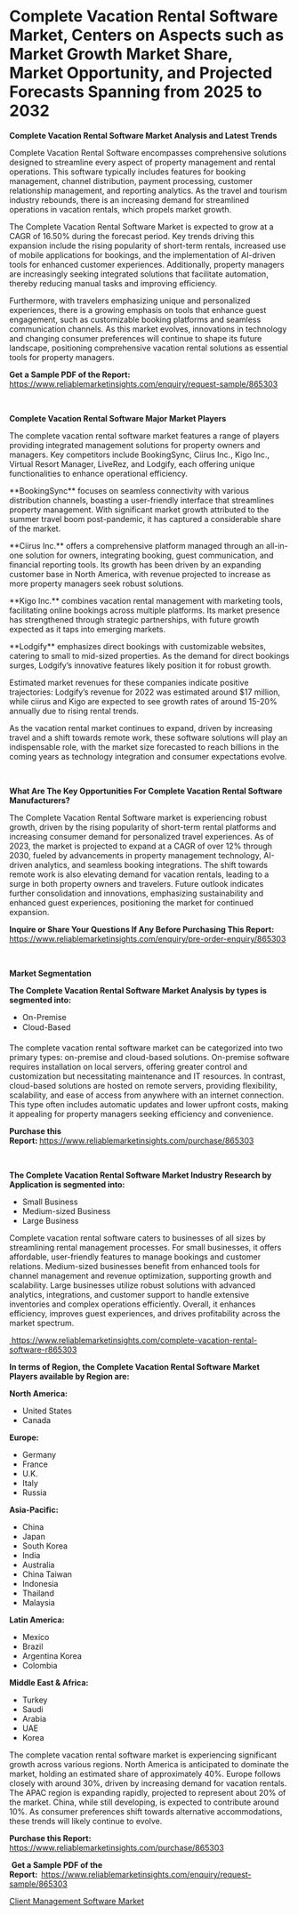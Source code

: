 <p><h1>Complete Vacation Rental Software Market, Centers on Aspects such as Market Growth Market Share, Market Opportunity, and Projected Forecasts Spanning from 2025 to 2032</h1></p><p><strong>Complete Vacation Rental Software Market Analysis and Latest Trends</strong></p>
<p><p>Complete Vacation Rental Software encompasses comprehensive solutions designed to streamline every aspect of property management and rental operations. This software typically includes features for booking management, channel distribution, payment processing, customer relationship management, and reporting analytics. As the travel and tourism industry rebounds, there is an increasing demand for streamlined operations in vacation rentals, which propels market growth.</p><p>The Complete Vacation Rental Software Market is expected to grow at a CAGR of 16.50% during the forecast period. Key trends driving this expansion include the rising popularity of short-term rentals, increased use of mobile applications for bookings, and the implementation of AI-driven tools for enhanced customer experiences. Additionally, property managers are increasingly seeking integrated solutions that facilitate automation, thereby reducing manual tasks and improving efficiency.</p><p>Furthermore, with travelers emphasizing unique and personalized experiences, there is a growing emphasis on tools that enhance guest engagement, such as customizable booking platforms and seamless communication channels. As this market evolves, innovations in technology and changing consumer preferences will continue to shape its future landscape, positioning comprehensive vacation rental solutions as essential tools for property managers.</p></p>
<p><strong>Get a Sample PDF of the Report:&nbsp;</strong> <a href="https://www.reliablemarketinsights.com/enquiry/request-sample/865303?utm_campaign=2475&utm_medium=2&utm_source=Github&utm_content=ia&utm_term=05032025&utm_id=complete-vacation-rental-software">https://www.reliablemarketinsights.com/enquiry/request-sample/865303</a></p>
<p>&nbsp;</p>
<p><strong>Complete Vacation Rental Software Major Market Players</strong></p>
<p><p>The complete vacation rental software market features a range of players providing integrated management solutions for property owners and managers. Key competitors include BookingSync, Ciirus Inc., Kigo Inc., Virtual Resort Manager, LiveRez, and Lodgify, each offering unique functionalities to enhance operational efficiency.</p><p>**BookingSync** focuses on seamless connectivity with various distribution channels, boasting a user-friendly interface that streamlines property management. With significant market growth attributed to the summer travel boom post-pandemic, it has captured a considerable share of the market.</p><p>**Ciirus Inc.** offers a comprehensive platform managed through an all-in-one solution for owners, integrating booking, guest communication, and financial reporting tools. Its growth has been driven by an expanding customer base in North America, with revenue projected to increase as more property managers seek robust solutions.</p><p>**Kigo Inc.** combines vacation rental management with marketing tools, facilitating online bookings across multiple platforms. Its market presence has strengthened through strategic partnerships, with future growth expected as it taps into emerging markets.</p><p>**Lodgify** emphasizes direct bookings with customizable websites, catering to small to mid-sized properties. As the demand for direct bookings surges, Lodgify’s innovative features likely position it for robust growth.</p><p>Estimated market revenues for these companies indicate positive trajectories: Lodgify’s revenue for 2022 was estimated around $17 million, while ciirus and Kigo are expected to see growth rates of around 15-20% annually due to rising rental trends.</p><p>As the vacation rental market continues to expand, driven by increasing travel and a shift towards remote work, these software solutions will play an indispensable role, with the market size forecasted to reach billions in the coming years as technology integration and consumer expectations evolve.</p></p>
<p>&nbsp;</p>
<p><strong>What Are The Key Opportunities For Complete Vacation Rental Software Manufacturers?</strong></p>
<p><p>The Complete Vacation Rental Software market is experiencing robust growth, driven by the rising popularity of short-term rental platforms and increasing consumer demand for personalized travel experiences. As of 2023, the market is projected to expand at a CAGR of over 12% through 2030, fueled by advancements in property management technology, AI-driven analytics, and seamless booking integrations. The shift towards remote work is also elevating demand for vacation rentals, leading to a surge in both property owners and travelers. Future outlook indicates further consolidation and innovations, emphasizing sustainability and enhanced guest experiences, positioning the market for continued expansion.</p></p>
<p><strong>Inquire or Share Your Questions If Any Before Purchasing This Report:</strong> <a href="https://www.reliablemarketinsights.com/enquiry/pre-order-enquiry/865303?utm_campaign=2475&utm_medium=2&utm_source=Github&utm_content=ia&utm_term=05032025&utm_id=complete-vacation-rental-software">https://www.reliablemarketinsights.com/enquiry/pre-order-enquiry/865303</a></p>
<p>&nbsp;</p>
<p><strong>Market Segmentation</strong></p>
<p><strong>The Complete Vacation Rental Software Market Analysis by types is segmented into:</strong></p>
<p><ul><li>On-Premise</li><li>Cloud-Based</li></ul></p>
<p><p>The complete vacation rental software market can be categorized into two primary types: on-premise and cloud-based solutions. On-premise software requires installation on local servers, offering greater control and customization but necessitating maintenance and IT resources. In contrast, cloud-based solutions are hosted on remote servers, providing flexibility, scalability, and ease of access from anywhere with an internet connection. This type often includes automatic updates and lower upfront costs, making it appealing for property managers seeking efficiency and convenience.</p></p>
<p><strong>Purchase this Report:&nbsp;</strong><a href="https://www.reliablemarketinsights.com/purchase/865303?utm_campaign=2475&utm_medium=2&utm_source=Github&utm_content=ia&utm_term=05032025&utm_id=complete-vacation-rental-software">https://www.reliablemarketinsights.com/purchase/865303</a></p>
<p>&nbsp;</p>
<p><strong>The Complete Vacation Rental Software Market Industry Research by Application is segmented into:</strong></p>
<p><ul><li>Small Business</li><li>Medium-sized Business</li><li>Large Business</li></ul></p>
<p><p>Complete vacation rental software caters to businesses of all sizes by streamlining rental management processes. For small businesses, it offers affordable, user-friendly features to manage bookings and customer relations. Medium-sized businesses benefit from enhanced tools for channel management and revenue optimization, supporting growth and scalability. Large businesses utilize robust solutions with advanced analytics, integrations, and customer support to handle extensive inventories and complex operations efficiently. Overall, it enhances efficiency, improves guest experiences, and drives profitability across the market spectrum.</p></p>
<p><a href="https://www.reliablemarketinsights.com/complete-vacation-rental-software-r865303?utm_campaign=2475&utm_medium=2&utm_source=Github&utm_content=ia&utm_term=05032025&utm_id=complete-vacation-rental-software">&nbsp;https://www.reliablemarketinsights.com/complete-vacation-rental-software-r865303</a></p>
<p><strong>In terms of Region, the Complete Vacation Rental Software Market Players available by Region are:</strong></p>
<p>
    <p> <strong> North America: </strong>
        <ul>
            <li>United States</li>
            <li>Canada</li>
        </ul>
        </p> 
    <p> <strong> Europe: </strong>
        <ul>
            <li>Germany</li>
            <li>France</li>
            <li>U.K.</li>
            <li>Italy</li>
            <li>Russia</li>
        </ul>
        </p> 
    <p> <strong> Asia-Pacific: </strong>
        <ul>
            <li>China</li>
            <li>Japan</li>
            <li>South Korea</li>
            <li>India</li>
            <li>Australia</li>
            <li>China Taiwan</li>
            <li>Indonesia</li>
            <li>Thailand</li>
            <li>Malaysia</li>
        </ul>
        </p> 
    <p> <strong> Latin America: </strong>
        <ul>
            <li>Mexico</li>
            <li>Brazil</li>
            <li>Argentina Korea</li>
            <li>Colombia</li>
        </ul>
        </p> 
    <p> <strong> Middle East & Africa: </strong>
        <ul>
            <li>Turkey</li>
            <li>Saudi</li>
            <li>Arabia</li>
            <li>UAE</li>
            <li>Korea</li>
        </ul>
    </p>
    </p>
<p><p>The complete vacation rental software market is experiencing significant growth across various regions. North America is anticipated to dominate the market, holding an estimated share of approximately 40%. Europe follows closely with around 30%, driven by increasing demand for vacation rentals. The APAC region is expanding rapidly, projected to represent about 20% of the market. China, while still developing, is expected to contribute around 10%. As consumer preferences shift towards alternative accommodations, these trends will likely continue to evolve.</p></p>
<p><strong>Purchase this Report: </strong><a href="https://www.reliablemarketinsights.com/purchase/865303?utm_campaign=2475&utm_medium=2&utm_source=Github&utm_content=ia&utm_term=05032025&utm_id=complete-vacation-rental-software">https://www.reliablemarketinsights.com/purchase/865303</a></p>
<p>&nbsp;<strong>Get a Sample PDF of the Report:&nbsp;&nbsp;</strong><a href="https://www.reliablemarketinsights.com/enquiry/request-sample/865303?utm_campaign=2475&utm_medium=2&utm_source=Github&utm_content=ia&utm_term=05032025&utm_id=complete-vacation-rental-software">https://www.reliablemarketinsights.com/enquiry/request-sample/865303</a></p>
<p><strong></strong></p>
<p><p><a href="https://github.com/alberthagorsuch/Market-Research-Report-List-1/blob/main/client-management-software-market.md?utm_campaign=2475&utm_medium=2&utm_source=Github&utm_content=ia&utm_term=05032025&utm_id=complete-vacation-rental-software">Client Management Software Market</a></p></p>